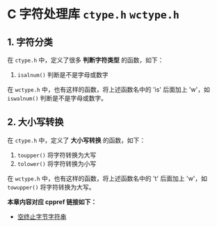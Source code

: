 # C 字符处理库 `ctype.h` `wctype.h`

## 1. 字符分类

在 `ctype.h` 中，定义了很多 **判断字符类型** 的函数，如下：

1. `isalnum()` 判断是不是字母或数字

在 `wctype.h` 中，也有这样的函数，将上述函数名中的 'is' 后面加上 'w'，如 `iswalnum()` 判断是不是字母或数字。

## 2. 大小写转换

在 `ctype.h` 中，定义了 **大小写转换** 的函数，如下：

1. `toupper()` 将字符转换为大写
2. `tolower()` 将字符转换为小写

在 `wctype.h` 中，也有这样的函数，将上述函数名中的 't' 后面加上 'w'，如 `towupper()` 将字符转换为大写。

**本章内容对应 cppref 链接如下：**

+ [空终止字节字符串](https://zh.cppreference.com/w/c/string/byte)
